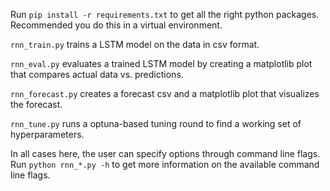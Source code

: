 Run `pip install -r requirements.txt` to get all the right python packages. Recommended you do this in a virtual environment.

`rnn_train.py` trains a LSTM model on the data in csv format. 

`rnn_eval.py` evaluates a trained LSTM model by creating a matplotlib plot that compares actual data vs. predictions. 

`rnn_forecast.py` creates a forecast csv and a matplotlib plot that visualizes the forecast.

`rnn_tune.py` runs a optuna-based tuning round to find a working set of hyperparameters.

In all cases here, the user can specify options through command line flags. Run `python rnn_*.py -h` to get more information on the available command line flags. 

